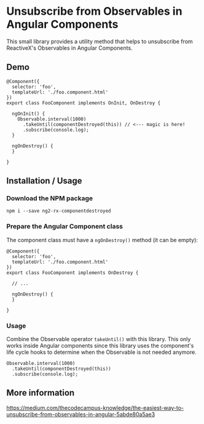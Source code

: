 # Unsubscribe from Observables in Angular Components

This small library provides a utility method that helps to unsubscribe from ReactiveX's Observables in Angular Components.

## Demo

```
@Component({
  selector: 'foo',
  templateUrl: './foo.component.html'
})
export class FooComponent implements OnInit, OnDestroy {

  ngOnInit() {
    Observable.interval(1000)
      .takeUntil(componentDestroyed(this)) // <--- magic is here!
      .subscribe(console.log);
  }

  ngOnDestroy() {
  }
  
}
```

## Installation / Usage

### Download the NPM package

```
npm i --save ng2-rx-componentdestroyed
```

### Prepare the Angular Component class

The component class must have a `ngOnDestroy()` method (it can be empty):

```
@Component({
  selector: 'foo',
  templateUrl: './foo.component.html'
})
export class FooComponent implements OnDestroy {

  // ...

  ngOnDestroy() {
  }
  
}
```

### Usage

Combine the Observable operator `takeUntil()` with this library. This only works inside Angular components since this library uses the component's life cycle hooks to determine when the Observable is not needed anymore.

```
Observable.interval(1000)
  .takeUntil(componentDestroyed(this))
  .subscribe(console.log);
```

## More information

https://medium.com/thecodecampus-knowledge/the-easiest-way-to-unsubscribe-from-observables-in-angular-5abde80a5ae3
